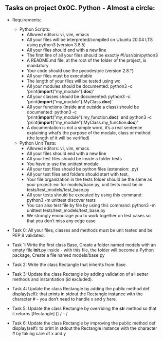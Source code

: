 ## Tasks on project 0x0C. Python - Almost a circle:
- Requirements:
	- Python Scripts:
		- Allowed editors: vi, vim, emacs
		- All your files will be interpreted/compiled on Ubuntu 20.04 LTS using python3 (version 3.8.5)
		- All your files should end with a new line
		- The first line of all your files should be exactly #!/usr/bin/python3
		- A README.md file, at the root of the folder of the project, is mandatory
		- Your code should use the pycodestyle (version 2.8.\*)
		- All your files must be executable
		- The length of your files will be tested using wc
		- All your modules should be documented: python3 -c 'print(__import__("my_module").__doc__)'
		- All your classes should be documented: python3 -c 'print(__import__("my_module").MyClass.__doc__)'
		- All your functions (inside and outside a class) should be documented: python3 -c 'print(__import__("my_module").my_function.__doc__)' and python3 -c 'print(__import__("my_module").MyClass.my_function.__doc__)'
		- A documentation is not a simple word, it’s a real sentence explaining what’s the purpose of the module, class or method (the length of it will be verified)
	- Python Unit Tests:
		- Allowed editors: vi, vim, emacs
		- All your files should end with a new line
		- All your test files should be inside a folder tests
		- You have to use the unittest module
		- All your test files should be python files (extension: .py)
		- All your test files and folders should start with test_
		- Your file organization in the tests folder should be the same as your project: ex: for models/base.py, unit tests must be in: tests/test_models/test_base.py
		- All your tests should be executed by using this command: python3 -m unittest discover tests
		- You can also test file by file by using this command: python3 -m unittest tests/test_models/test_base.py
		- We strongly encourage you to work together on test cases so that you don’t miss any edge case

- Task 0: All your files, classes and methods must be unit tested and be PEP 8 validated.
- Task 1: Write the first class Base, Create a folder named models with an empty file __init__.py inside - with this file, the folder will become a Python package, Create a file named models/base.py
- Task 2: Write the class Rectangle that inherits from Base.
- Task 3: Update the class Rectangle by adding validation of all setter methods and instantiation (id excluded).
- Task 4: Update the class Rectangle by adding the public method def display(self): that prints in stdout the Rectangle instance with the character # - you don’t need to handle x and y here.
- Task 5: Update the class Rectangle by overriding the __str__ method so that it returns [Rectangle] (<id>) <x>/<y> - <width>/<height>
- Task 6: Update the class Rectangle by improving the public method def display(self): to print in stdout the Rectangle instance with the character # by taking care of x and y

